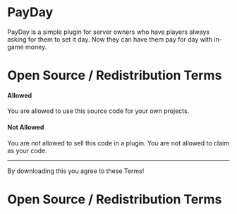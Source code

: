 # PayDay
PayDay is a simple plugin for server owners who have players always asking for them to set it day. Now they can have them pay for day with in-game money.
# Open Source / Redistribution Terms 
#### **Allowed**
You are allowed to use this source code for your own projects.
#### **Not Allowed**
You are not allowed to sell this code in a plugin.
You are not allowed to claim as your code.
___
By downloading this you agree to these Terms!

# Open Source / Redistribution Terms 